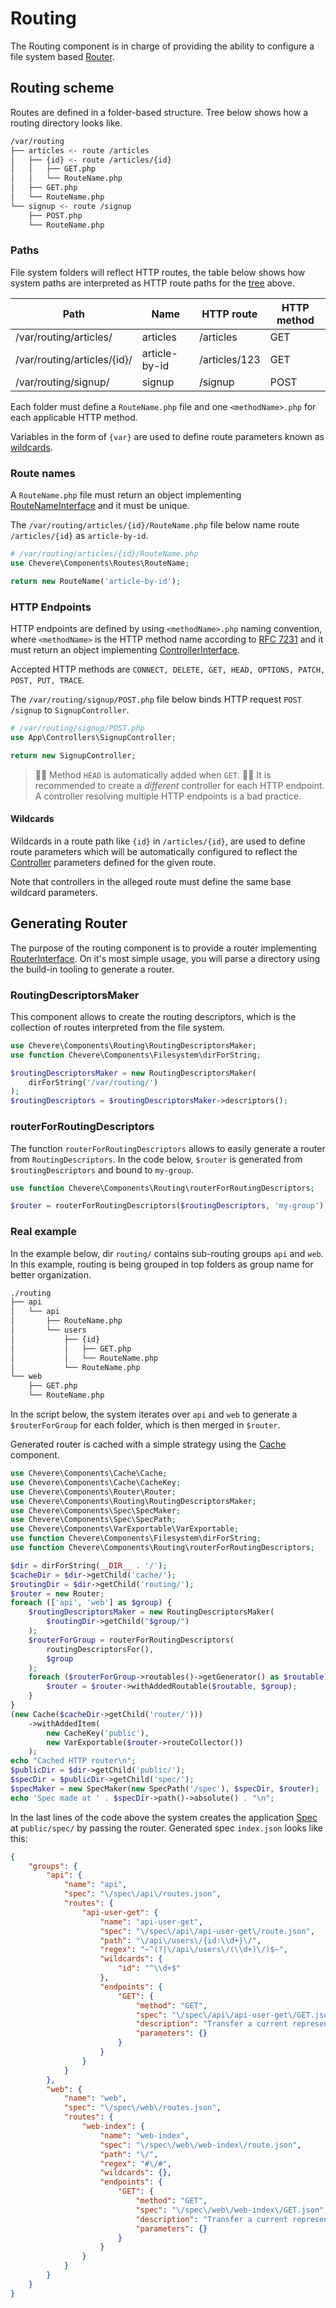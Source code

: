 # Routing

The Routing component is in charge of providing the ability to configure a file system based [Router](Router.md).

## Routing scheme

Routes are defined in a folder-based structure. Tree below shows how a routing directory looks like.

```sh
/var/routing
├── articles <- route /articles
│   ├── {id} <- route /articles/{id}
│   │   ├── GET.php
│   │   └── RouteName.php
│   ├── GET.php
│   └── RouteName.php
└── signup <- route /signup
    ├── POST.php
    └── RouteName.php
```

### Paths

File system folders will reflect HTTP routes, the table below shows how system paths are interpreted as HTTP route paths for the [tree](#routing-scheme) above.

| Path                        | Name          | HTTP route    | HTTP method |
| --------------------------- | ------------- | ------------- | ----------- |
| /var/routing/articles/      | articles      | /articles     | GET         |
| /var/routing/articles/{id}/ | article-by-id | /articles/123 | GET         |
| /var/routing/signup/        | signup        | /signup       | POST        |

Each folder must define a `RouteName.php` file and one `<methodName>.php` for each applicable HTTP method.

Variables in the form of `{var}` are used to define route parameters known as [wildcards](#wildcards).

### Route names

A `RouteName.php` file must return an object implementing [RouteNameInterface](../reference/Chevere/Interfaces/Route/RouteNameInterface.md) and it must be unique.

The `/var/routing/articles/{id}/RouteName.php` file below name route `/articles/{id}` as `article-by-id`.

```php
# /var/routing/articles/{id}/RouteName.php
use Chevere\Components\Routes\RouteName;

return new RouteName('article-by-id');
```

### HTTP Endpoints

HTTP endpoints are defined by using `<methodName>.php` naming convention, where `<methodName>` is the HTTP method name according to [RFC 7231](https://tools.ietf.org/html/rfc7231) and it must return an object implementing [ControllerInterface](../reference/Chevere/Interfaces/Controller/ControllerInterface.md).

Accepted HTTP methods are `CONNECT, DELETE, GET, HEAD, OPTIONS, PATCH, POST, PUT, TRACE`.

The `/var/routing/signup/POST.php` file below binds HTTP request `POST /signup` to `SignupController`.

```php
# /var/routing/signup/POST.php
use App\Controllers\SignupController;

return new SignupController;
```

> 🧙🏾 Method `HEAD` is automatically added when `GET`.
> 👍🏾 It is recommended to create a _different_ controller for each HTTP endpoint. A controller resolving multiple HTTP endpoints is a bad practice.

#### Wildcards

Wildcards in a route path like `{id}` in `/articles/{id}`, are used to define route parameters which will be automatically configured to reflect the [Controller](Action.md#controller) parameters defined for the given route.

Note that controllers in the alleged route must define the same base wildcard parameters.

## Generating Router

The purpose of the routing component is to provide a router implementing [RouterInterface](../reference/Chevere/Interfaces/Router/RouterInterface.md). On it's most simple usage, you will parse a directory using the build-in tooling to generate a router.

### RoutingDescriptorsMaker

This component allows to create the routing descriptors, which is the collection of routes interpreted from the file system.

```php
use Chevere\Components\Routing\RoutingDescriptorsMaker;
use function Chevere\Components\Filesystem\dirForString;

$routingDescriptorsMaker = new RoutingDescriptorsMaker(
    dirForString('/var/routing/')
);
$routingDescriptors = $routingDescriptorsMaker->descriptors();
```

### routerForRoutingDescriptors

The function `routerForRoutingDescriptors` allows to easily generate a router from `RoutingDescriptors`. In the code below, `$router` is generated from `$routingDescriptors` and bound to `my-group`.

```php
use function Chevere\Components\Routing\routerForRoutingDescriptors;

$router = routerForRoutingDescriptors($routingDescriptors, 'my-group');
```

### Real example

In the example below, dir `routing/` contains sub-routing groups `api` and `web`. In this example, routing is being grouped in top folders as group name for better organization.

```sh
./routing
├── api
│   └── api
│       ├── RouteName.php
│       └── users
│           ├── {id}
│           │   ├── GET.php
│           │   └── RouteName.php
│           └── RouteName.php
└── web
    ├── GET.php
    └── RouteName.php
```

In the script below, the system iterates over `api` and `web` to generate a `$routerForGroup` for each folder, which is then merged in `$router`.

Generated router is cached with a simple strategy using the [Cache](Cache.md) component.

```php
use Chevere\Components\Cache\Cache;
use Chevere\Components\Cache\CacheKey;
use Chevere\Components\Router\Router;
use Chevere\Components\Routing\RoutingDescriptorsMaker;
use Chevere\Components\Spec\SpecMaker;
use Chevere\Components\Spec\SpecPath;
use Chevere\Components\VarExportable\VarExportable;
use function Chevere\Components\Filesystem\dirForString;
use function Chevere\Components\Routing\routerForRoutingDescriptors;

$dir = dirForString(__DIR__ . '/');
$cacheDir = $dir->getChild('cache/');
$routingDir = $dir->getChild('routing/');
$router = new Router;
foreach (['api', 'web'] as $group) {
    $routingDescriptorsMaker = new RoutingDescriptorsMaker(
        $routingDir->getChild("$group/")
    );
    $routerForGroup = routerForRoutingDescriptors(
        routingDescriptorsFor(),
        $group
    );
    foreach ($routerForGroup->routables()->getGenerator() as $routable) {
        $router = $router->withAddedRoutable($routable, $group);
    }
}
(new Cache($cacheDir->getChild('router/')))
    ->withAddedItem(
        new CacheKey('public'),
        new VarExportable($router->routeCollector())
    );
echo "Cached HTTP router\n";
$publicDir = $dir->getChild('public/');
$specDir = $publicDir->getChild('spec/');
$specMaker = new SpecMaker(new SpecPath('/spec'), $specDir, $router);
echo 'Spec made at ' . $specDir->path()->absolute() . "\n";

```

In the last lines of the code above the system creates the application [Spec](Spec.md) at `public/spec/` by passing the router. Generated spec `index.json` looks like this:

```json
{
    "groups": {
        "api": {
            "name": "api",
            "spec": "\/spec\/api\/routes.json",
            "routes": {
                "api-user-get": {
                    "name": "api-user-get",
                    "spec": "\/spec\/api\/api-user-get\/route.json",
                    "path": "\/api\/users\/{id:\\d+}\/",
                    "regex": "~^(?|\/api\/users\/(\\d+)\/)$~",
                    "wildcards": {
                        "id": "^\\d+$"
                    },
                    "endpoints": {
                        "GET": {
                            "method": "GET",
                            "spec": "\/spec\/api\/api-user-get\/GET.json",
                            "description": "Transfer a current representation of the target resource",
                            "parameters": {}
                        }
                    }
                }
            }
        },
        "web": {
            "name": "web",
            "spec": "\/spec\/web\/routes.json",
            "routes": {
                "web-index": {
                    "name": "web-index",
                    "spec": "\/spec\/web\/web-index\/route.json",
                    "path": "\/",
                    "regex": "#\/#",
                    "wildcards": {},
                    "endpoints": {
                        "GET": {
                            "method": "GET",
                            "spec": "\/spec\/web\/web-index\/GET.json",
                            "description": "Transfer a current representation of the target resource",
                            "parameters": {}
                        }
                    }
                }
            }
        }
    }
}
```
